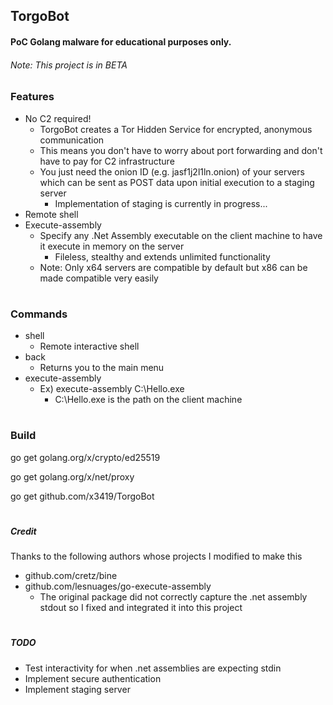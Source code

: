 ## TorgoBot
#### PoC Golang malware for educational purposes only.
###### Note: This project is in BETA

### Features
- No C2 required!
    - TorgoBot creates a Tor Hidden Service for encrypted, anonymous communication
    - This means you don't have to worry about port forwarding and don't have to pay for C2 infrastructure
    - You just need the onion ID (e.g. jasf1j2l1ln.onion) of your servers which can be sent as POST data upon initial execution to a staging server
        - Implementation of staging is currently in progress...
- Remote shell
- Execute-assembly
    - Specify any .Net Assembly executable on the client machine to have it execute in memory on the server
        - Fileless, stealthy and extends unlimited functionality 
    - Note: Only x64 servers are compatible by default but x86 can be made compatible very easily 
#
### Commands
- shell
    - Remote interactive shell
- back
    - Returns you to the main menu
- execute-assembly
    - Ex) execute-assembly C:\Hello.exe
        - C:\Hello.exe is the path on the client machine
#    
### Build

go get golang.org/x/crypto/ed25519

go get golang.org/x/net/proxy

go get github.com/x3419/TorgoBot
#

##### Credit
Thanks to the following authors whose projects I modified to make this
- github.com/cretz/bine
- github.com/lesnuages/go-execute-assembly
    - The original package did not correctly capture the .net assembly stdout so I fixed and integrated it into this project
#

##### TODO
- Test interactivity for when .net assemblies are expecting stdin
- Implement secure authentication
- Implement staging server

